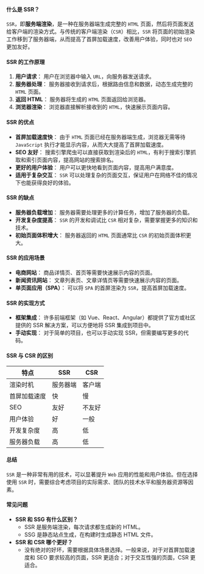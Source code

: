 #### 什么是 SSR？

`SSR`，即**服务端渲染**，是一种在服务器端生成完整的 `HTML` 页面，然后将页面发送给客户端的渲染方式。与传统的客户端渲染（`CSR`）相比，`SSR` 将页面的初始渲染工作移到了服务器端，从而提高了首屏加载速度，改善用户体验，同时也对 `SEO` 更加友好。

#### SSR 的工作原理

1. **用户请求**： 用户在浏览器中输入 `URL`，向服务器发送请求。
2. **服务器处理**： 服务器接收到请求后，根据路由信息和数据，动态生成完整的 `HTML` 页面。
3. **返回 HTML**： 服务器将生成的 `HTML` 页面返回给浏览器。
4. **浏览器渲染**： 浏览器直接解析接收到的 `HTML`，快速展示页面内容。

#### SSR 的优点

- **首屏加载速度快**： 由于 `HTML` 页面已经在服务器端生成，浏览器无需等待 `JavaScript` 执行才能显示内容，从而大大提高了首屏加载速度。
- **SEO 友好**： 搜索引擎爬虫可以直接获取到渲染后的 `HTML`，有利于搜索引擎抓取和索引页面内容，提高网站的搜索排名。
- **更好的用户体验**： 用户可以更快地看到页面内容，提高用户满意度。
- **适用于复杂交互**： `SSR` 可以处理复杂的页面交互，保证用户在网络不佳的情况下也能获得良好的体验。

#### SSR 的缺点

- **服务器负载增加**： 服务器需要处理更多的计算任务，增加了服务器的负载。
- **开发复杂度提高**： `SSR` 的开发和调试比 `CSR` 相对复杂，需要掌握更多的知识和技术。
- **初始页面体积增大**： 服务器返回的 `HTML` 页面通常比 `CSR` 的初始页面体积更大。

#### SSR 的应用场景

- **电商网站**： 商品详情页、首页等需要快速展示内容的页面。
- **新闻资讯网站**： 文章列表页、文章详情页等需要快速展示内容的页面。
- **单页面应用（SPA）**： 可以将 `SPA` 的首屏渲染为 `SSR`，提高首屏加载速度。

#### SSR 的实现方式

- **框架集成**： 许多前端框架（如 Vue、React、Angular）都提供了官方或社区提供的 SSR 解决方案，可以方便地将 SSR 集成到项目中。
- **手动实现**： 对于简单的项目，也可以手动实现 SSR，但需要编写更多的代码。

#### SSR 与 CSR 的区别

| 特点         | SSR      | CSR    |
| ------------ | -------- | ------ |
| 渲染时机     | 服务器端 | 客户端 |
| 首屏加载速度 | 快       | 慢     |
| SEO          | 友好     | 不友好 |
| 用户体验     | 好       | 一般   |
| 开发复杂度   | 高       | 低     |
| 服务器负载   | 高       | 低     |

#### 总结

`SSR` 是一种非常有用的技术，可以显著提升 `Web` 应用的性能和用户体验。但在选择使用 `SSR` 时，需要综合考虑项目的实际需求、团队的技术水平和服务器资源等因素。

#### 常见问题

- **SSR 和 SSG 有什么区别？**
  - SSR 是服务端渲染，每次请求都生成新的 HTML。
  - SSG 是静态站点生成，在构建时生成静态 HTML 文件。
- **SSR 和 CSR 哪个更好？**
  - 没有绝对的好坏，需要根据具体场景选择。一般来说，对于对首屏加载速度和 SEO 要求较高的页面，SSR 更适合；对于交互性强的页面，CSR 更适合。
